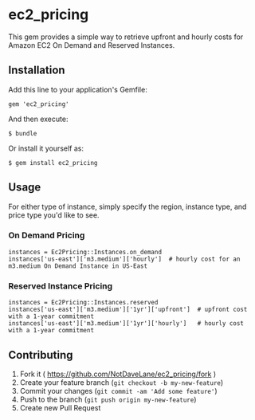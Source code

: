 # ec2_pricing

This gem provides a simple way to retrieve upfront and hourly costs for Amazon EC2 On Demand and Reserved Instances.

## Installation

Add this line to your application's Gemfile:

    gem 'ec2_pricing'

And then execute:

    $ bundle

Or install it yourself as:

    $ gem install ec2_pricing

## Usage

For either type of instance, simply specify the region, instance type, and price type you'd like to see.

### On Demand Pricing
    instances = Ec2Pricing::Instances.on_demand
    instances['us-east']['m3.medium']['hourly']  # hourly cost for an m3.medium On Demand Instance in US-East

### Reserved Instance Pricing
    instances = Ec2Pricing::Instances.reserved
    instances['us-east']['m3.medium']['1yr']['upfront']  # upfront cost with a 1-year commitment
    instances['us-east']['m3.medium']['1yr']['hourly']   # hourly cost with a 1-year commitment

## Contributing

1. Fork it ( https://github.com/NotDaveLane/ec2_pricing/fork )
2. Create your feature branch (`git checkout -b my-new-feature`)
3. Commit your changes (`git commit -am 'Add some feature'`)
4. Push to the branch (`git push origin my-new-feature`)
5. Create new Pull Request
